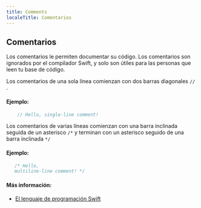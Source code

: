 ```yaml
---
title: Comments
localeTitle: Comentarios
---
```

## Comentarios

Los comentarios le permiten documentar su código. Los comentarios son ignorados por el compilador Swift, y solo son útiles para las personas que leen tu base de código.

Los comentarios de una sola línea comienzan con dos barras diagonales `//` .

#### Ejemplo:

```swift
    // Hello, single-line comment! 
```

Los comentarios de varias líneas comienzan con una barra inclinada seguida de un asterisco `/*` y terminan con un asterisco seguido de una barra inclinada `*/`

#### Ejemplo:

```swift
   /* Hello, 
   multiline-line comment! */ 
```

#### Más información:

*   [El lenguaje de programación Swift](https://docs.swift.org/swift-book/LanguageGuide/TheBasics.html#ID315)